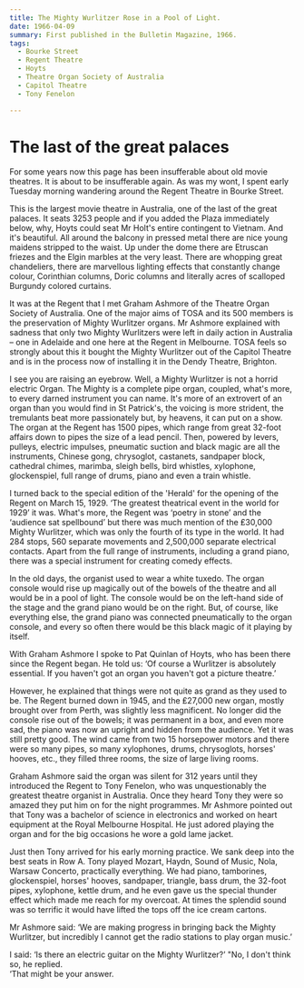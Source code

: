 ```yaml
---
title: The Mighty Wurlitzer Rose in a Pool of Light.  
date: 1966-04-09
summary: First published in the Bulletin Magazine, 1966.
tags:
  - Bourke Street
  - Regent Theatre
  - Hoyts
  - Theatre Organ Society of Australia
  - Capitol Theatre
  - Tony Fenelon

---
```


# The last of the great palaces


For some years now this page has been insufferable about old movie theatres.  It is about to be insufferable again.  As was my wont, I spent early Tuesday morning wandering around the Regent Theatre in Bourke Street.

This is the largest movie theatre in Australia, one of the last of the great palaces.  It seats 3253 people and if you added the Plaza immediately below, why, Hoyts could seat Mr Holt's entire contingent to Vietnam.  And it's beautiful.  All around the balcony in pressed metal there are nice young maidens stripped to the waist.  Up under the dome there are Etruscan friezes and the Elgin marbles at the very least.  There are whopping great chandeliers, there are marvellous lighting effects that constantly change colour, Corinthian columns, Doric columns and literally acres of scalloped Burgundy colored curtains.

It was at the Regent that I met Graham Ashmore of the Theatre Organ Society of Australia.  One of the major aims of TOSA and its 500 members is the preservation of Mighty Wurlitzer organs.  Mr Ashmore explained with sadness that only two Mighty Wurlitzers were left in daily action in Australia – one in Adelaide and one here at the Regent in Melbourne.  TOSA feels so strongly about this it bought the Mighty Wurlitzer out of the Capitol Theatre and is in the process now of installing it in the Dendy Theatre, Brighton.

I see you are raising an eyebrow.  Well, a Mighty Wurlitzer is not a horrid electric Organ.  The Mighty is a complete pipe organ, coupled, what's more, to every darned instrument you can name. It's more of an extrovert of an organ than you would find in St Patrick's, the voicing is more strident, the tremulants beat more passionately but, by heavens, it can put on a show.  The organ at the Regent has 1500 pipes, which range from great 32-foot affairs down to pipes the size of a lead pencil.  Then, powered by levers, pulleys, electric impulses, pneumatic suction and black magic are all the instruments, Chinese gong, chrysoglot, castanets, sandpaper block, cathedral chimes, marimba, sleigh bells, bird whistles, xylophone, glockenspiel, full range of drums, piano and even a train whistle.

I turned back to the special edition of the 'Herald' for the opening of the Regent on March 15, 1929.  ‘The greatest theatrical event in the world for 1929’ it was.  What's more, the Regent was ‘poetry in stone’ and the ‘audience sat spellbound’ but there was much mention of the ₤30,000 Mighty Wurlitzer, which was only the fourth of its type in the world.  It had 284 stops, 560 separate movements and 2,500,000 separate electrical contacts.  Apart from the full range of instruments, including a grand piano, there was a special instrument for creating comedy effects.

In the old days, the organist used to wear a white tuxedo.  The organ console would rise up magically out of the bowels of the theatre and all would be in a pool of light.  The console would be on the left-hand side of the stage and the grand piano would be on the right.  But, of course, like everything else, the grand piano was connected pneumatically to the organ console, and every so often there would be this black magic of it playing by itself.

With Graham Ashmore I spoke to Pat Quinlan of Hoyts, who has been there since the Regent began.  He told us: ‘Of course a Wurlitzer is absolutely essential.  If you haven't got an organ you haven't got a picture theatre.’

However, he explained that things were not quite as grand as they used to be.  The Regent burned down in 1945, and the ₤27,000 new organ, mostly brought over from Perth, was slightly less magnificent.  No longer did the console rise out of the bowels; it was permanent in a box, and even more sad, the piano was now an upright and hidden from the audience.  Yet it was still pretty good.  The wind came from two 15 horsepower motors and there were so many pipes, so many xylophones, drums, chrysoglots, horses' hooves, etc., they filled three rooms, the size of large living rooms.

Graham Ashmore said the organ was silent for 312 years until they introduced the Regent to Tony Fenelon, who was unquestionably the greatest theatre organist in Australia.  Once they heard Tony they were so amazed they put him on for the night programmes.  Mr Ashmore pointed out that Tony was a bachelor of science in electronics and worked on heart equipment at the Royal Melbourne Hospital.  He just adored playing the organ and for the big occasions he wore a gold lame jacket.

Just then Tony arrived for his early morning practice.  We sank deep into the best seats in Row A. Tony played Mozart, Haydn, Sound of Music, Nola, Warsaw Concerto, practically everything.  We had piano, tamborines, glockenspiel, horses' hooves, sandpaper, triangle, bass drum, the 32-foot pipes, xylophone, kettle drum, and he even gave us the special thunder effect which made me reach for my overcoat.  At times the splendid sound was so terrific it would have lifted the tops off the ice cream cartons.

Mr Ashmore said: ‘We are making progress in bringing back the Mighty Wurlitzer, but incredibly I cannot get the radio stations to play organ music.’

I said: ‘Is there an electric guitar on the Mighty Wurlitzer?’
"No, I don't think so, he replied.  
‘That might be your answer.
